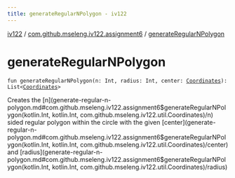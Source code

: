 ```yaml
---
title: generateRegularNPolygon - iv122
---
```


[iv122](../index.md) / [com.github.mseleng.iv122.assignment6](index.md) / [generateRegularNPolygon](.)

# generateRegularNPolygon

`fun generateRegularNPolygon(n: Int, radius: Int, center: `[`Coordinates`](../com.github.mseleng.iv122.util/-coordinates/index.md)`): List<`[`Coordinates`](../com.github.mseleng.iv122.util/-coordinates/index.md)`>`

Creates the [n](generate-regular-n-polygon.md#com.github.mseleng.iv122.assignment6$generateRegularNPolygon(kotlin.Int, kotlin.Int, com.github.mseleng.iv122.util.Coordinates)/n) sided regular polygon within the circle with the given [center](generate-regular-n-polygon.md#com.github.mseleng.iv122.assignment6$generateRegularNPolygon(kotlin.Int, kotlin.Int, com.github.mseleng.iv122.util.Coordinates)/center) and [radius](generate-regular-n-polygon.md#com.github.mseleng.iv122.assignment6$generateRegularNPolygon(kotlin.Int, kotlin.Int, com.github.mseleng.iv122.util.Coordinates)/radius)

